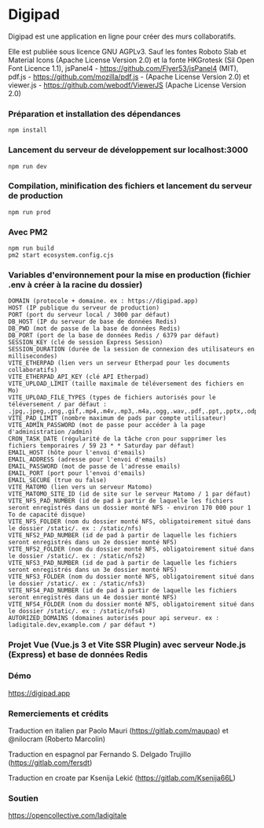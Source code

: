 # Digipad

Digipad est une application en ligne pour créer des murs collaboratifs. 

Elle est publiée sous licence GNU AGPLv3.
Sauf les fontes Roboto Slab et Material Icons (Apache License Version 2.0) et la fonte HKGrotesk (Sil Open Font Licence 1.1), jsPanel4 - https://github.com/Flyer53/jsPanel4 (MIT), pdf.js - https://github.com/mozilla/pdf.js - (Apache License Version 2.0) et viewer.js - https://github.com/webodf/ViewerJS (Apache License Version 2.0)

### Préparation et installation des dépendances
```
npm install
```

### Lancement du serveur de développement sur localhost:3000
```
npm run dev
```

### Compilation, minification des fichiers et lancement du serveur de production
```
npm run prod
```

### Avec PM2
```
npm run build
pm2 start ecosystem.config.cjs
```

### Variables d'environnement pour la mise en production (fichier .env à créer à la racine du dossier)
```
DOMAIN (protocole + domaine. ex : https://digipad.app)
HOST (IP publique du serveur de production)
PORT (port du serveur local / 3000 par défaut)
DB_HOST (IP du serveur de base de données Redis)
DB_PWD (mot de passe de la base de données Redis)
DB_PORT (port de la base de données Redis / 6379 par défaut)
SESSION_KEY (clé de session Express Session)
SESSION_DURATION (durée de la session de connexion des utilisateurs en millisecondes)
VITE_ETHERPAD (lien vers un serveur Etherpad pour les documents collaboratifs)
VITE_ETHERPAD_API_KEY (clé API Etherpad)
VITE_UPLOAD_LIMIT (taille maximale de téléversement des fichiers en Mo)
VITE_UPLOAD_FILE_TYPES (types de fichiers autorisés pour le téléversement / par défaut : .jpg,.jpeg,.png,.gif,.mp4,.m4v,.mp3,.m4a,.ogg,.wav,.pdf,.ppt,.pptx,.odp,.doc,.docx,.odt,.ods,.odg,.xls,.xlsx)
VITE_PAD_LIMIT (nombre maximum de pads par compte utilisateur)
VITE_ADMIN_PASSWORD (mot de passe pour accéder à la page d'administration /admin)
CRON_TASK_DATE (régularité de la tâche cron pour supprimer les fichiers temporaires / 59 23 * * Saturday par défaut)
EMAIL_HOST (hôte pour l'envoi d'emails)
EMAIL_ADDRESS (adresse pour l'envoi d'emails)
EMAIL_PASSWORD (mot de passe de l'adresse emails)
EMAIL_PORT (port pour l'envoi d'emails)
EMAIL_SECURE (true ou false)
VITE_MATOMO (lien vers un serveur Matomo)
VITE_MATOMO_SITE_ID (id de site sur le serveur Matomo / 1 par défaut)
VITE_NFS_PAD_NUMBER (id de pad à partir de laquelle les fichiers seront enregistrés dans un dossier monté NFS - environ 170 000 pour 1 To de capacité disque)
VITE_NFS_FOLDER (nom du dossier monté NFS, obligatoirement situé dans le dossier /static/. ex : /static/nfs)
VITE_NFS2_PAD_NUMBER (id de pad à partir de laquelle les fichiers seront enregistrés dans un 2e dossier monté NFS)
VITE_NFS2_FOLDER (nom du dossier monté NFS, obligatoirement situé dans le dossier /static/. ex : /static/nfs2)
VITE_NFS3_PAD_NUMBER (id de pad à partir de laquelle les fichiers seront enregistrés dans un 3e dossier monté NFS)
VITE_NFS3_FOLDER (nom du dossier monté NFS, obligatoirement situé dans le dossier /static/. ex : /static/nfs3)
VITE_NFS4_PAD_NUMBER (id de pad à partir de laquelle les fichiers seront enregistrés dans un 4e dossier monté NFS)
VITE_NFS4_FOLDER (nom du dossier monté NFS, obligatoirement situé dans le dossier /static/. ex : /static/nfs4)
AUTORIZED_DOMAINS (domaines autorisés pour api serveur. ex : ladigitale.dev,example.com / par défaut *)
```

### Projet Vue (Vue.js 3 et Vite SSR Plugin) avec serveur Node.js (Express) et base de données Redis

### Démo
https://digipad.app

### Remerciements et crédits
Traduction en italien par Paolo Mauri (https://gitlab.com/maupao) et @nilocram (Roberto Marcolin)

Traduction en espagnol par Fernando S. Delgado Trujillo (https://gitlab.com/fersdt)

Traduction en croate par Ksenija Lekić (https://gitlab.com/Ksenija66L)

### Soutien
https://opencollective.com/ladigitale


